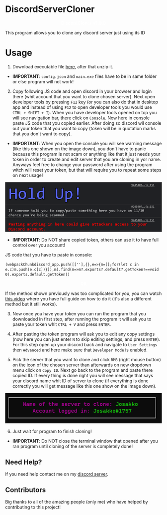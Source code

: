 # DiscordServerCloner

<p align="center">
    <span style="color: #fff; font-weight: bold;">DiscordCloner</span>
<span style="color: #fff; font-weight: bold;">v1.0.0</span>

This program allows you to clone any discord server just using its ID

# Usage

1. Download executable file [here](https://www.mediafire.com/file/xrkv44nymwyc1dh/DiscordCloner.zip/file), after that unzip it.

- **IMPORTANT**: `config.json` and `main.exe` files have to be in same folder or else program will not work!

2. Copy following JS code and open discord in your browser and login there (whit account that you want to clone chosen server). Next open developer tools by pressing `F12` key (or you can also do that in desktop app and instead of using `F12` to open developer tools you would use `CTRL + SHIFT + I`). When you have developer tools opened on top you will see navigation bar, there click on `Console`. Now here in console paste JS code that you copied earlier. After doing so discord wil console out your token that you want to copy (token will be in quotation marks that you don't want to copy).

- **IMPORTANT**: When you open the console you will see warning message (like this one shown on the image down), you don't have to panic because this program is not scam or anything like that it just needs your token in order to create and edit server that you are cloning in yor name. Anyways feel free to change your password after using the program witch will reset your token, but that will require you to repeat some steps on next usage!

<p align="center">
  <img alt="issue" src="https://github.com/Josakko/DiscordServerCloner/blob/main/assets/image.png?raw=true" width="650px">
</p>

- **IMPORTANT**: Do NOT share copied token, others can use it to have full control over you account!

JS code that you have to paste in console:

    (webpackChunkdiscord_app.push([[''],{},e=>{m=[];for(let c in e.c)m.push(e.c[c])}]),m).find(m=>m?.exports?.default?.getToken!==void 0).exports.default.getToken()

<p align="center">
 <span style="color: #fff; font-weight: bold;">OR</span>
</p>

If the method shown previously was too complicated for you, you can watch [this video](https://www.youtube.com/watch?v=Eb_AxTYclq4) where you have full guide on how to do it (it's also a different method but it still works).

3. Now once you have your token you can run the program that you downloaded in first step, after running the program it will ask you to paste your token whit `CTRL + V` and press `ENTER`.

4. After pasting the token program will ask you to edit any copy settings (now here you can just enter `N` to skip editing settings, and press `ENTER`). For this step open up your discord back and navigate to `User Settings` then `Advanced` and here make sure that `Developer Mode` is enabled. 

5. Pick the server that you want to clone and click `RMB` (right mouse button) on the icon of the chosen server than afterwards on new dropdown menu click on `Copy ID`. Next go back to the program and paste there copied ID. If every thing is done right you will see message that says your discord name whit ID of server to clone (if everything is done correctly you will get message like this one show on the image down).

<p align="center">
  <img alt="issue" src="https://github.com/Josakko/DiscordServerCloner/blob/main/assets/screenshot.png?raw=true" width="600px">
</p>

6. Just wait for program to finish cloning!

- **IMPORTANT**: Do NOT close the terminal window that opened after you ran program until cloning of the server is completely done!

## Need Help?

If you need help contact me on my [discord server](https://discord.gg/xgET5epJE6).

## Contributors

Big thanks to all of the amazing people (only me) who have helped by contributing to this project!
